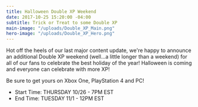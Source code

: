 ```yaml
---
title: Halloween Double XP Weekend
date: 2017-10-25 15:20:00 -04:00
subtitle: Trick or Treat to some Double XP
main-image: "/uploads/Double_XP_Main.png"
hero-image: "/uploads/Double_XP_Hero.png"
---
```


Hot off the heels of our last major content update, we're happy to announce an additional Double XP weekend (well...a little longer than a weekend) for all of our fans to celebrate the best holiday of the year! Halloween is coming and everyone can celebrate with more XP!

Be sure to get yours on Xbox One, PlayStation 4 and PC!

* Start Time: THURSDAY 10/26 - 7PM EST
* End Time: TUESDAY 11/1 - 12PM EST